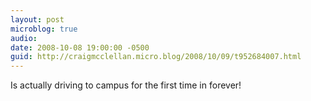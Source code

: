 ```yaml
---
layout: post
microblog: true
audio: 
date: 2008-10-08 19:00:00 -0500
guid: http://craigmcclellan.micro.blog/2008/10/09/t952684007.html
---
```

Is actually driving to campus for the first time in forever!
